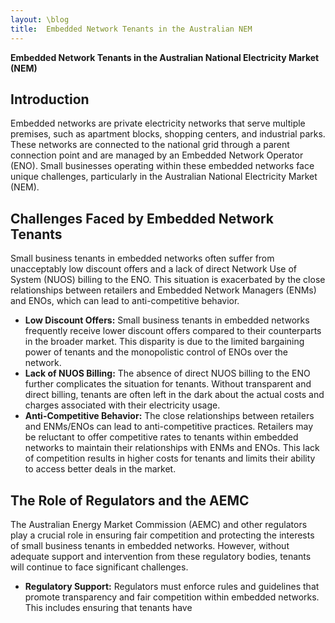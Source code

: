 ```yaml
---
layout: \blog
title:  Embedded Network Tenants in the Australian NEM
---
```

**Embedded Network Tenants in the Australian National Electricity Market (NEM)**

<h2>Introduction</h2>
<p>Embedded networks are private electricity networks that serve multiple premises, such 
    as apartment blocks, shopping centers, and industrial parks. These networks are 
    connected to the national grid through a parent connection point and are managed by 
    an Embedded Network Operator (ENO). Small businesses operating within these 
    embedded networks face unique challenges, particularly in the Australian National 
    Electricity Market (NEM).</p>

<h2>Challenges Faced by Embedded Network Tenants</h2>
<p>Small business tenants in embedded networks often suffer from unacceptably low 
    discount offers and a lack of direct Network Use of System (NUOS) billing to the ENO. 
    This situation is exacerbated by the close relationships between retailers and 
    Embedded Network Managers (ENMs) and ENOs, which can lead to anti-competitive 
    behavior.</p>
<ul>
    <li><strong>Low Discount Offers:</strong> Small business tenants in embedded networks frequently 
        receive lower discount offers compared to their counterparts in the broader 
        market. This disparity is due to the limited bargaining power of tenants and the 
        monopolistic control of ENOs over the network.</li>
    <li><strong>Lack of NUOS Billing:</strong> The absence of direct NUOS billing to the ENO further 
        complicates the situation for tenants. Without transparent and direct billing, 
        tenants are often left in the dark about the actual costs and charges associated 
        with their electricity usage.</li>
    <li><strong>Anti-Competitive Behavior:</strong> The close relationships between retailers and 
        ENMs/ENOs can lead to anti-competitive practices. Retailers may be reluctant 
        to offer competitive rates to tenants within embedded networks to maintain their 
        relationships with ENMs and ENOs. This lack of competition results in higher 
        costs for tenants and limits their ability to access better deals in the market.</li>
</ul>

<h2>The Role of Regulators and the AEMC</h2>
<p>The Australian Energy Market Commission (AEMC) and other regulators play a crucial 
    role in ensuring fair competition and protecting the interests of small business tenants 
    in embedded networks. However, without adequate support and intervention from 
    these regulatory bodies, tenants will continue to face significant challenges.</p>
<ul>
    <li><strong>Regulatory Support:</strong> Regulators must enforce rules and guidelines that promote 
        transparency and fair competition within embedded networks. This includes 
        ensuring that tenants have
